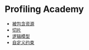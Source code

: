 # Profiling Academy

- [被包含资源](contained-resources.md)
- [切片](slicing.md)
- [逻辑模型](logical-models.md)
- [自定义约束](custom-constraints.md)
  